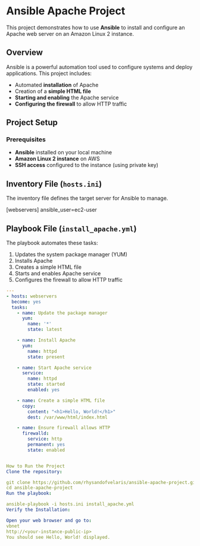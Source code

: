 # Ansible Apache Project

This project demonstrates how to use **Ansible** to install and configure an Apache web server on an Amazon Linux 2 instance.

## Overview

Ansible is a powerful automation tool used to configure systems and deploy applications. This project includes:
- Automated **installation** of Apache
- Creation of a **simple HTML file**
- **Starting and enabling** the Apache service
- **Configuring the firewall** to allow HTTP traffic

## Project Setup

### Prerequisites
- **Ansible** installed on your local machine
- **Amazon Linux 2 instance** on AWS
- **SSH access** configured to the instance (using private key)

## Inventory File (`hosts.ini`)

The inventory file defines the target server for Ansible to manage.

[webservers] <your-instance-public-ip> ansible_user=ec2-user


## Playbook File (`install_apache.yml`)

The playbook automates these tasks:
1. Updates the system package manager (YUM)
2. Installs Apache
3. Creates a simple HTML file
4. Starts and enables Apache service
5. Configures the firewall to allow HTTP traffic

```yaml
---
- hosts: webservers
  become: yes
  tasks:
    - name: Update the package manager
      yum:
        name: '*'
        state: latest

    - name: Install Apache
      yum:
        name: httpd
        state: present

    - name: Start Apache service
      service:
        name: httpd
        state: started
        enabled: yes

    - name: Create a simple HTML file
      copy:
        content: "<h1>Hello, World!</h1>"
        dest: /var/www/html/index.html

    - name: Ensure firewall allows HTTP
      firewalld:
        service: http
        permanent: yes
        state: enabled


How to Run the Project
Clone the repository:

git clone https://github.com/rhysandofvelaris/ansible-apache-project.git
cd ansible-apache-project
Run the playbook:

ansible-playbook -i hosts.ini install_apache.yml
Verify the Installation:

Open your web browser and go to:
vbnet
http://<your-instance-public-ip>
You should see Hello, World! displayed.
